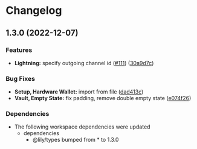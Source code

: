 # Changelog

## 1.3.0 (2022-12-07)


### Features

* **Lightning:** specify outgoing channel id ([#111](https://github.com/Lily-Technologies/lily-wallet/issues/111)) ([30a9d7c](https://github.com/Lily-Technologies/lily-wallet/commit/30a9d7c05ea01fb238329528a29c9cc755ef4a1b))


### Bug Fixes

* **Setup, Hardware Wallet:** import from file ([dad413c](https://github.com/Lily-Technologies/lily-wallet/commit/dad413c438f8ff835e45f9b047056db23b1ca514))
* **Vault, Empty State:** fix padding, remove double empty state ([e074f26](https://github.com/Lily-Technologies/lily-wallet/commit/e074f26d44f1cd5338c7409d9ba40628a855b8e6))


### Dependencies

* The following workspace dependencies were updated
  * dependencies
    * @lily/types bumped from * to 1.3.0
